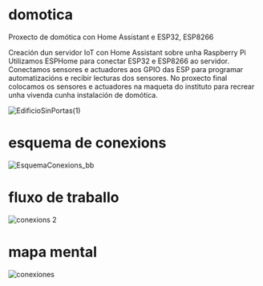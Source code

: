 # domotica
Proxecto de domótica con Home Assistant e ESP32, ESP8266

Creación dun servidor IoT con Home Assistant sobre unha Raspberry Pi
Utilizamos ESPHome para conectar ESP32 e ESP8266 ao servidor. 
Conectamos sensores e actuadores aos GPIO das ESP para programar automatizacións e recibir lecturas dos sensores.
No proxecto final colocamos os sensores e actuadores na maqueta do instituto para recrear unha vivenda cunha instalación de domótica.

![EdificioSinPortas(1)](https://user-images.githubusercontent.com/126872606/228348099-7fb05715-eebd-4826-916e-fc07074e7c42.png)

# esquema de conexions
![EsquemaConexions_bb](https://user-images.githubusercontent.com/129266916/236782351-df5ae071-1443-4334-87a4-58cfdb98bcc8.svg)

# fluxo de traballo
![conexions 2](https://user-images.githubusercontent.com/129266916/236782586-000f552e-9b27-4fe0-aa16-aec8ffdcc1a8.jpg)

# mapa mental
![conexiones](https://user-images.githubusercontent.com/129266916/236782621-98bfcda9-e887-4019-a21c-5f80aa173e68.jpg)
